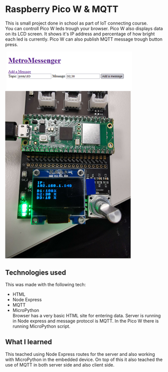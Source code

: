 # Raspberry Pico W & MQTT
This is small project done in school as part of IoT connecting course. 
<br>You can controll Pico W leds trough your browser. Pico W also displays data on its LCD screen. It shows it's IP address and percentage of how bright each led is currently. Pico W can also publish MQTT message trough button press.

![]() <img src="https://github.com/JosiaOrava/picoW/blob/main/img/server.PNG" width="400">
![]() <img src="https://github.com/JosiaOrava/picoW/blob/main/img/picoW.jpg" width="400">

## Technologies used
This was made with the following tech:
* HTML
* Node Express
* MQTT
* MicroPython
<br> Browser has a very basic HTML site for entering data. Server is running in Node express and message protocol is MQTT. In the Pico W there is running MicroPython script. 

## What I learned
This teached using Node Express routes for the server and also working with MicroPython in the embedded device. On top of this it also teached the use of MQTT in both server side and also client side.